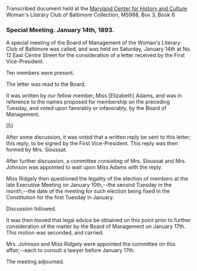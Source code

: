 Transcribed document held at the [Maryland Center for History and Culture](http://mdhs.org/) Woman's Literary Club of Baltimore Collection, MS988, Box 3, Book 6

### Special Meeting. January 14th, 1893.

A special meeting of the Board of Management of the Woman's Literary Club of Baltimore was called, and was held on Saturday, January 14th at No. 12 East Centre Street for the consideration of a letter received by the First Vice-President.

Ten members were present.

The letter was read to the Board.

It was written by our fellow member, Miss [Elizabeth] Adams, and was in reference to the names proposed for membership on the preceding Tuesday, and voted upon favorably or infavorably, by the Board of Management.

[5]

After some discussion, it was voted that a written reply be sent to this letter; this reply, to be signed by the First Vice-President. This reply was then formed by Mrs. Sioussat.

After further discussion, a committee consisting of Mrs. Sioussat and Mrs. Johnson was appointed to wait upon Miss Adams with the reply.

Miss Ridgely then questioned the legality of the election of members at the late Executive Meeting on January 10th,--the second Tuesday in the month,--the date of the meeting for such election being fixed in the Constitution for the first Tuesday in January.

Discussion followed.

It was then moved that legal advice be obtained on this point prior to further consideration of the matter by the Board of Management on January 17th. This motion was seconded, and carried.

Mrs. Johnson and Miss Ridgely were appointed the committee on this affair,--each to consult a lawyer before January 17th.

The meeting adjourned.
